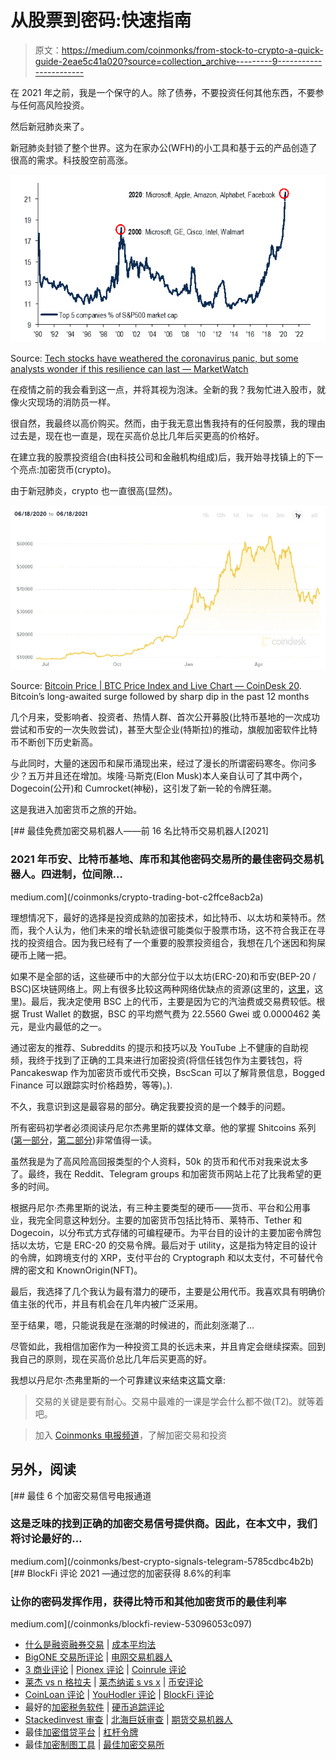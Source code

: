# 从股票到密码:快速指南

> 原文：<https://medium.com/coinmonks/from-stock-to-crypto-a-quick-guide-2eae5c41a020?source=collection_archive---------9----------------------->

在 2021 年之前，我是一个保守的人。除了债券，不要投资任何其他东西，不要参与任何高风险投资。

然后新冠肺炎来了。

新冠肺炎封锁了整个世界。这为在家办公(WFH)的小工具和基于云的产品创造了很高的需求。科技股空前高涨。

![](img/51ad75e22e5cf43df630710540c03f58.png)

Source: [Tech stocks have weathered the coronavirus panic, but some analysts wonder if this resilience can last — MarketWatch](https://www.marketwatch.com/story/tech-stocks-have-weathered-the-coronavirus-panic-but-some-analysts-wonder-if-this-resilience-can-last-2020-04-27)

在疫情之前的我会看到这一点，并将其视为泡沫。全新的我？我匆忙进入股市，就像火灾现场的消防员一样。

很自然，我最终以高价购买。然而，由于我无意出售我持有的任何股票，我的理由过去是，现在也一直是，现在买高价总比几年后买更高的价格好。

在建立我的股票投资组合(由科技公司和金融机构组成)后，我开始寻找镇上的下一个亮点:加密货币(crypto)。

由于新冠肺炎，crypto 也一直很高(显然)。

![](img/8e7a4eca5637a680bd607a3a58e4e381.png)

Source: [Bitcoin Price | BTC Price Index and Live Chart — CoinDesk 20](https://www.coindesk.com/price/bitcoin). Bitcoin’s long-awaited surge followed by sharp dip in the past 12 months

几个月来，受影响者、投资者、热情人群、首次公开募股(比特币基地的一次成功尝试和币安的一次失败尝试)，甚至大型企业(特斯拉)的推动，旗舰加密软件比特币不断创下历史新高。

与此同时，大量的迷因币和屎币涌现出来，经过了漫长的所谓密码寒冬。你问多少？五万并且还在增加。埃隆·马斯克(Elon Musk)本人亲自认可了其中两个，Dogecoin(公开)和 Cumrocket(神秘)，这引发了新一轮的令牌狂潮。

这是我进入加密货币之旅的开始。

[](/coinmonks/crypto-trading-bot-c2ffce8acb2a) [## 最佳免费加密交易机器人——前 16 名比特币交易机器人[2021]

### 2021 年币安、比特币基地、库币和其他密码交易所的最佳密码交易机器人。四进制，位间隙…

medium.com](/coinmonks/crypto-trading-bot-c2ffce8acb2a) 

理想情况下，最好的选择是投资成熟的加密技术，如比特币、以太坊和莱特币。然而，我个人认为，他们未来的增长轨迹很可能类似于股票市场，这不符合我正在寻找的投资组合。因为我已经有了一个重要的股票投资组合，我想在几个迷因和狗屎硬币上赌一把。

如果不是全部的话，这些硬币中的大部分位于以太坊(ERC-20)和币安(BEP-20 / BSC)区块链网络上。网上有很多比较这两种网络优缺点的资源(这里的，[这里](https://bitcointalk.org/index.php?topic=5318827.0)，这里)。最后，我决定使用 BSC 上的代币，主要是因为它的汽油费或交易费较低。根据 Trust Wallet 的数据，BSC 的平均燃气费为 22.5560 Gwei 或 0.0000462 美元，是业内最低的之一。

通过密友的推荐、Subreddits 的提示和技巧以及 YouTube 上不健康的自助视频，我终于找到了正确的工具来进行加密投资(将信任钱包作为主要钱包，将 Pancakeswap 作为加密货币或代币交换，BscScan 可以了解背景信息，Bogged Finance 可以跟踪实时价格趋势，等等)。).

不久，我意识到这是最容易的部分。确定我要投资的是一个棘手的问题。

所有密码初学者必须阅读丹尼尔杰弗里斯的媒体文章。他的掌握 Shitcoins 系列([第一部分](https://hackernoon.com/mastering-shitcoins-the-poor-mans-guide-to-getting-crypto-rich-2e469b762ba9?source=user_profile---------12----------------)，[第二部分](/@dan.jeffries/mastering-shitcoins-ii-the-poor-mans-guide-to-getting-crypto-rich-72a262365308))非常值得一读。

虽然我是为了高风险高回报类型的个人资料，50k 的货币和代币对我来说太多了。最终，我在 Reddit、Telegram groups 和加密货币网站上花了比我希望的更多的时间。

根据丹尼尔·杰弗里斯的说法，有三种主要类型的硬币——货币、平台和公用事业，我完全同意这种划分。主要的加密货币包括比特币、莱特币、Tether 和 Dogecoin，以分布式方式存储的可编程硬币。为平台目的设计的主要加密令牌包括以太坊，它是 ERC-20 的交易令牌。最后对于 utility，这是指为特定目的设计的令牌，如跨境支付的 XRP，支付平台的 Cryptograph 和以太支付，不可替代令牌的密文和 KnownOrigin(NFT)。

最后，我选择了几个我认为最有潜力的硬币，主要是公用代币。我喜欢具有明确价值主张的代币，并且有机会在几年内被广泛采用。

至于结果，嗯，只能说我是在涨潮的时候进的，而此刻涨潮了…

尽管如此，我相信加密作为一种投资工具的长远未来，并且肯定会继续探索。回到我自己的原则，现在买高价总比几年后买更高的好。

我想以丹尼尔·杰弗里斯的一个可靠建议来结束这篇文章:

> 交易的关键是要有耐心。交易中最难的一课是学会什么都不做(T2)。就等着吧。

> 加入 [Coinmonks 电报频道](https://t.me/coincodecap)，了解加密交易和投资

## 另外，阅读

[](/coinmonks/best-crypto-signals-telegram-5785cdbc4b2b) [## 最佳 6 个加密交易信号电报通道

### 这是乏味的找到正确的加密交易信号提供商。因此，在本文中，我们将讨论最好的…

medium.com](/coinmonks/best-crypto-signals-telegram-5785cdbc4b2b) [](/coinmonks/blockfi-review-53096053c097) [## BlockFi 评论 2021 —通过您的加密获得 8.6%的利率

### 让你的密码发挥作用，获得比特币和其他加密货币的最佳利率

medium.com](/coinmonks/blockfi-review-53096053c097) 

*   [什么是融资融券交易](https://blog.coincodecap.com/margin-trading) | [成本平均法](https://blog.coincodecap.com/dca)
*   [BigONE 交易所评论](/coinmonks/bigone-exchange-review-64705d85a1d4) | [电网交易机器人](https://blog.coincodecap.com/grid-trading)
*   [3 商业评论](/coinmonks/3commas-review-an-excellent-crypto-trading-bot-2020-1313a58bec92) | [Pionex 评论](/coinmonks/pionex-review-exchange-with-crypto-trading-bot-1e459d0191ea) | [Coinrule 评论](/coinmonks/coinrule-review-2021-a-beginner-friendly-crypto-trading-bot-daf0504848ba)
*   [莱杰 vs n 格拉夫](/coinmonks/ledger-vs-ngrave-zero-7e40f0c1d694) | [莱杰纳诺 s vs x](/coinmonks/ledger-nano-s-vs-x-battery-hardware-price-storage-59a6663fe3b0) | [币安评论](/coinmonks/binance-review-ee10d3bf3b6e)
*   [CoinLoan 评论](/coinmonks/coinloan-review-18128b9badc4) | [YouHodler 评论](/coinmonks/youhodler-4-easy-ways-to-make-money-98969b9689f2) | [BlockFi 评论](/coinmonks/blockfi-review-53096053c097)
*   最好的[加密税务软件](/coinmonks/best-crypto-tax-tool-for-my-money-72d4b430816b) | [硬币追踪评论](/coinmonks/cointracking-review-a-reliable-cryptocurrency-tax-software-5114e3eb5737)
*   [Stackedinvest 审查](https://blog.coincodecap.com/stackedinvest-review) | [北海巨妖审查](/coinmonks/kraken-review-6165fc1056ac) | [期货交易机器人](/coinmonks/futures-trading-bots-5a282ccee3f5)
*   最佳[加密借贷平台](/coinmonks/top-5-crypto-lending-platforms-in-2020-that-you-need-to-know-a1b675cec3fa) | [杠杆令牌](/coinmonks/leveraged-token-3f5257808b22)
*   最佳[加密制图工具](/coinmonks/what-are-the-best-charting-platforms-for-cryptocurrency-trading-85aade584d80) | [最佳加密交易所](/coinmonks/crypto-exchange-dd2f9d6f3769)